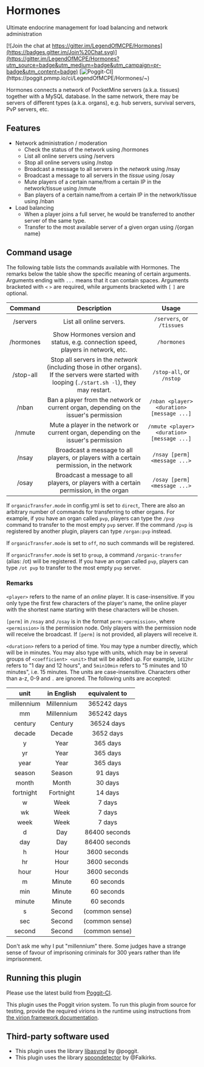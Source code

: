 # Hormones

Ultimate endocrine management for load balancing and network administration

[![Join the chat at https://gitter.im/LegendOfMCPE/Hormones](https://badges.gitter.im/Join%20Chat.svg)](https://gitter.im/LegendOfMCPE/Hormones?utm_source=badge&utm_medium=badge&utm_campaign=pr-badge&utm_content=badge)
[![Poggit-CI](https://poggit.pmmp.io/ci.shield/LegendOfMCPE/Hormones/~)](https://poggit.pmmp.io/ci/LegendOfMCPE/Hormones/~)

Hormones connects a network of PocketMine servers (a.k.a. tissues) together with a MySQL database. In the same network,
there may be servers of different types (a.k.a. organs), e.g. hub servers, survival servers, PvP servers, etc.


## Features
* Network administration / moderation
    * Check the status of the network using /hormones
    * List all online servers using /servers
    * Stop all online servers using /nstop
    * Broadcast a message to all servers in the _network_ using /nsay
    * Broadcast a message to all servers in the _tissue_ using /osay
    * Mute players of a certain name/from a certain IP in the network/tissue using /nmute
    * Ban players of a certain name/from a certain IP in the network/tissue using /nban
* Load balancing
    * When a player joins a full server, he would be transferred to another server of the same type.
    * Transfer to the most available server of a given organ using /{organ name}

<!--
* Single-session control
* Transfer whitelist
* NetChat
-->

## Command usage
The following table lists the commands available with Hormones. The remarks below the table show the specific meaning of
certain arguments. Arguments ending with `...` means that it can contain spaces. Arguments bracketed with `<` `>` are
required, while arguments bracketed with `[` `]` are optional. 

| Command | Description | Usage |
| :-----: | :---------: | :---: |
| /servers | List all online servers. | `/servers`, or `/tissues` |
| /hormones | Show Hormones version and status, e.g. connection speed, players in network, etc. | `/hormones` |
| /stop-all | Stop all servers in the _network_ (including those in other organs). If the servers were started with looping (`./start.sh -l`), they may restart. | `/stop-all`, or `/nstop` |
| /nban | Ban a player from the network or current organ, depending on the issuer's permission | `/nban <player> <duration> [message ...]`  |
| /nmute | Mute a player in the network or current organ, depending on the issuer's permission | `/nmute <player> <duration> [message ...]`  |
| /nsay | Broadcast a message to all players, or players with a certain permission, in the network | `/nsay [perm] <message ...>` |
| /osay | Broadcast a message to all players, or players with a certain permission, in the organ | `/osay [perm] <message ...>` |

If `organicTransfer.mode` in config.yml is set to `direct`, There are also an arbitrary number of commands for
transferring to other organs. For example, if you have an organ called `pvp`, players can type the `/pvp` command to
transfer to the most empty `pvp` server. If the command `/pvp` is registered by another plugin, players can type
`/organ:pvp` instead.

If `organicTransfer.mode` is set to `off`, no such commands will be registered.

If `organicTransfer.mode` is set to `group`, a command `/organic-transfer` (alias: /ot) will be registered. If you have
an organ called `pvp`, players can type `/ot pvp` to transfer to the most empty `pvp` server.

### Remarks
`<player>` refers to the name of an _online_ player. It is case-insensitive. If you only type the first few characters
of the player's name, the online player with the shortest name starting with these characters will be chosen.

`[perm]` in `/nsay` and `/osay` is in the format `perm:<permission>`, where `<permission>` is the permission node. Only
players with the permission node will receive the broadcast. If `[perm]` is not provided, all players will receive it.

`<duration>` refers to a period of time. You may type a number directly, which will be in minutes. You may also type
with units, which may be in several groups of `<coefficient> <unit>` that will be added up. For example, `1d12hr` refers
to "1 day and 12 hours", and `5min10min` refers to "5 minutes and 10 minutes", i.e. 15 minutes. The units are
case-insensitive. Characters other than a-z, 0-9 and `.` are ignored. The following units are accepted:

| unit | in English | equivalent to |
| :----: | :--------: | :-----------: |
| millennium | Millennium | 365242 days |
| mm | Millennium | 365242 days |
| century | Century | 36524 days |
| decade | Decade | 3652 days |
| y | Year | 365 days |
| yr | Year | 365 days |
| year | Year | 365 days |
| season | Season | 91 days |
| month | Month | 30 days |
| fortnight | Fortnight | 14 days |
| w | Week | 7 days |
| wk | Week | 7 days |
| week | Week | 7 days |
| d | Day | 86400 seconds |
| day | Day | 86400 seconds |
| h | Hour | 3600 seconds |
| hr | Hour | 3600 seconds |
| hour | Hour | 3600 seconds |
| m | Minute | 60 seconds |
| min | Minute | 60 seconds |
| minute | Minute | 60 seconds |
| s | Second | (common sense) |
| sec | Second | (common sense) |
| second | Second | (common sense) |

Don't ask me why I put "millennium" there. Some judges have a strange sense of favour of imprisoning criminals for 300
years rather than life imprisonment.

## Running this plugin
Please use the latest build from [Poggit-CI](https://poggit.pmmp.io/ci/LegendOfMCPE/Hormones/~).

This plugin uses the Poggit virion system. To run this plugin from source for testing, provide the required virions in
the runtime using instructions from [the virion framework documentation](https://github.com/poggit/support/blob/master/virion.md).

## Third-party software used
* This plugin uses the library [libasynql](https://github.com/poggit/libasynql) by @poggit.
* This plugin uses the library [spoondetector](https://github.com/Falkirks/spoondetector) by @Falkirks.

